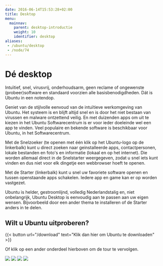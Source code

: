 ```yaml
---
date: 2016-06-14T15:53:28+02:00
title: Desktop
menu:
  mainnav:
    parent: desktop-introductie
    weight: 10
    identifier: desktop
aliases:
 - /ubuntu/desktop
 - /node/74
---
```

# Dé desktop
Intuïtief, snel, virusvrij, onderhoudsarm, geen reclame of ongewenste (probeer)software en standaard voorzien alle basisbenodigdheden. Dát is Ubuntu in een notendop.

Geniet van de stijlvolle eenvoud van de intuïtieve werkomgeving van Ubuntu. Het systeem is en blijft altijd snel en is door het niet bestaan van virussen en malware ontzettend veilig.
En met duizenden apps om uit te kiezen in het Ubuntu Softwarecentrum is er voor ieder doeleinde wel een app te vinden. Veel populaire en bekende software is beschikbaar voor Ubuntu, in het Softwarecentrum.

Met de Snelzoeker (te openen met één klik op het Ubuntu-logo op de linkerbalk) kunt u direct zoeken naar geinstalleerde apps, contactpersonen, lokale bestanden en foto's en informatie (lokaal en op het internet). Die worden allemaal direct in de Snelstarter weergegeven, zodat u snel iets kunt vinden en dus niet voor elk dingetje een webbrowser hoeft te openen.

Met de Starter (linkerbalk) kunt u snel uw favoriete software openen en tussen openstaande apps schakelen. Iedere app en game kan er op worden vastgezet.

Ubuntu is helder, gestroomlijnd, volledig Nederlandstalig en, niet onbelangrijk, Ubuntu Desktop is eenvoudig aan te passen aan uw eigen wensen. Bijvoorbeeld door een ander thema te installeren of de Starter anders in te delen.

## Wilt u Ubuntu uitproberen?
<p></p>
{{< button url="/download" text="Klik dan hier om Ubuntu te downloaden" >}}


Of klik op een ander onderdeel hierboven om de tour te vervolgen.

![](/images/dash.png) ![](/images/w.png) ![](/images/label.png) ![](/images/dash2.png)
